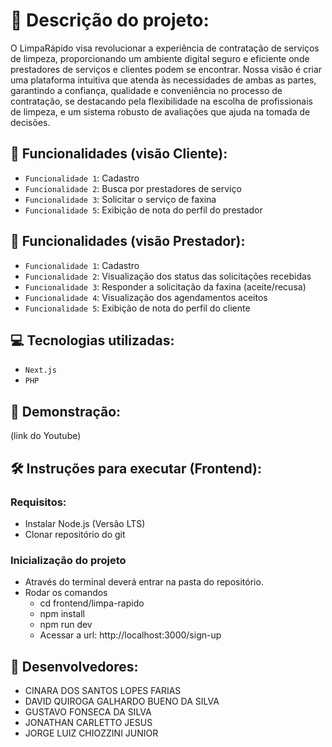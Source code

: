 # 📝 Descrição do projeto:
O LimpaRápido visa revolucionar a experiência de contratação de serviços de limpeza, proporcionando um ambiente digital seguro e eficiente onde prestadores de serviços e clientes podem se encontrar. Nossa visão é criar uma plataforma intuitiva que atenda às necessidades de ambas as partes, garantindo a confiança, qualidade e conveniência no processo de contratação, se destacando pela flexibilidade na escolha de profissionais de limpeza, e um sistema robusto de avaliações que ajuda na tomada de decisões.

## 🔨 Funcionalidades (visão Cliente):
- `Funcionalidade 1`: Cadastro
- `Funcionalidade 2`: Busca por prestadores de serviço
- `Funcionalidade 3`: Solicitar o serviço de faxina
- `Funcionalidade 5`: Exibição de nota do perfil do prestador

## 🔨 Funcionalidades (visão Prestador):
- `Funcionalidade 1`: Cadastro
- `Funcionalidade 2`: Visualização dos status das solicitações recebidas
- `Funcionalidade 3`: Responder a solicitação da faxina (aceite/recusa)
- `Funcionalidade 4`: Visualização dos agendamentos aceitos
- `Funcionalidade 5`: Exibição de nota do perfil do cliente

## 💻 Tecnologias utilizadas:
- `Next.js`
- `PHP`

## 🎦 Demonstração: 
(link do Youtube)

## 🛠️ Instruções para executar (Frontend): 
### Requisitos:
- Instalar Node.js (Versão LTS)
- Clonar repositório do git

### Inicialização do projeto
- Através do terminal deverá entrar na pasta do repositório.
- Rodar os comandos
    - cd frontend/limpa-rapido
    - npm install
    - npm run dev
    - Acessar a url: http://localhost:3000/sign-up

## 👥 Desenvolvedores:

- CINARA DOS SANTOS LOPES FARIAS
- DAVID QUIROGA GALHARDO BUENO DA SILVA
- GUSTAVO FONSECA DA SILVA
- JONATHAN CARLETTO JESUS
- JORGE LUIZ CHIOZZINI JUNIOR
